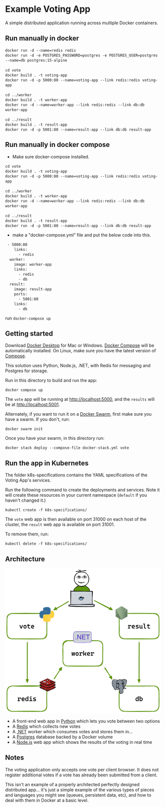 # Example Voting App

A simple distributed application running across multiple Docker containers.

## Run manually in docker

```shell
docker run -d --name=redis redis
docker run -d -e POSTGRES_PASSWORD=postgres -e POSTGRES_USER=postgres --name=db postgres:15-alpine

cd vote
docker build . -t voting-app
docker run -d -p 5000:80 --name=voting-app --link redis:redis voting-app

cd ../worker
docker build . -t worker-app
docker run -d --name=worker-app --link redis:redis --link db:db worker-app

cd ../result
docker build . -t result-app
docker run -d -p 5001:80 --name=result-app --link db:db result-app
```

## Run manually in docker compose
- Make sure docker-compose installed.
```shell
cd vote
docker build . -t voting-app
docker run -d -p 5000:80 --name=voting-app --link redis:redis voting-app

cd ../worker
docker build . -t worker-app
docker run -d --name=worker-app --link redis:redis --link db:db worker-app

cd ../result
docker build . -t result-app
docker run -d -p 5001:80 --name=result-app --link db:db result-app
```

- make a "docker-compose.yml" file and put the below code into this.
```shell
 - 5000:80
    links:
      - redis
  worker:
    image: worker-app
    links:
      - redis
      - db
  result:
    image: result-app
    ports:
      - 5001:80
    links:
      - db
```
run `docker-compose up`




## Getting started

Download [Docker Desktop](https://www.docker.com/products/docker-desktop) for Mac or Windows. [Docker Compose](https://docs.docker.com/compose) will be automatically installed. On Linux, make sure you have the latest version of [Compose](https://docs.docker.com/compose/install/).

This solution uses Python, Node.js, .NET, with Redis for messaging and Postgres for storage.

Run in this directory to build and run the app:

```shell
docker compose up
```

The `vote` app will be running at [http://localhost:5000](http://localhost:5000), and the `results` will be at [http://localhost:5001](http://localhost:5001).

Alternately, if you want to run it on a [Docker Swarm](https://docs.docker.com/engine/swarm/), first make sure you have a swarm. If you don't, run:

```shell
docker swarm init
```

Once you have your swarm, in this directory run:

```shell
docker stack deploy --compose-file docker-stack.yml vote
```

## Run the app in Kubernetes

The folder k8s-specifications contains the YAML specifications of the Voting App's services.

Run the following command to create the deployments and services. Note it will create these resources in your current namespace (`default` if you haven't changed it.)

```shell
kubectl create -f k8s-specifications/
```

The `vote` web app is then available on port 31000 on each host of the cluster, the `result` web app is available on port 31001.

To remove them, run:

```shell
kubectl delete -f k8s-specifications/
```

## Architecture

![Architecture diagram](architecture.excalidraw.png)

* A front-end web app in [Python](/vote) which lets you vote between two options
* A [Redis](https://hub.docker.com/_/redis/) which collects new votes
* A [.NET](/worker/) worker which consumes votes and stores them in…
* A [Postgres](https://hub.docker.com/_/postgres/) database backed by a Docker volume
* A [Node.js](/result) web app which shows the results of the voting in real time

## Notes

The voting application only accepts one vote per client browser. It does not register additional votes if a vote has already been submitted from a client.

This isn't an example of a properly architected perfectly designed distributed app... it's just a simple
example of the various types of pieces and languages you might see (queues, persistent data, etc), and how to
deal with them in Docker at a basic level.
